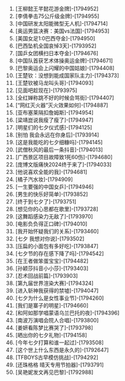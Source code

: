 
1. [王柳懿王芊懿花游金牌]-[1794952]
1. [李倩拳击75公斤级金牌]-[1794955]
1. [中国研发太阳能微型无人机]-[1794714]
1. [奥运男篮决赛：美国vs法国]-[1794953]
1. [美国女足1:0巴西夺金]-[1794950]
1. [巴西坠机全国哀悼3天]-[1793952]
1. [国乒女团横扫日本夺金]-[1794676]
1. [中国队首获艺术体操奥运金牌]-[1794671]
1. [巴黎奥运会上闪耀的中国姑娘]-[1794408]
1. [王楚钦：没想到能成国家队主力]-[1794373]
1. [王楚钦被马龙叫头哥]-[1794093]
1. [见面吧趁现在]-[1793975]
1. [全红婵称跳不好的时候会骂街]-[1794407]
1. [“网红灭火器”灭火效果如何]-[1794887]
1. [亚布塞莱隔扣詹姆斯]-[1794954]
1. [梁靖崑说我瘦了瘦了]-[1794947]
1. [明星们的七夕仪式感]-[1794125]
1. [别怕 我会永远在你身后]-[1793914]
1. [这是我能吃的七夕细糠吗]-[1794145]
1. [武僧秋风的最后一条抖音]-[1794013]
1. [广西景区项目故障致1死60伤]-[1794680]
1. [庞博文版痛快2024终于来了]-[1794033]
1. [他说喜欢全能的我]-[1794681]
1. [橘子汽水妆]-[1794909]
1. [一生要强的中国女乒]-[1794946]
1. [男生的快乐好简单]-[1793852]
1. [终于到七夕了]-[1793751]
1. [想见你的心思都在歌里]-[1793728]
1. [这舞蹈感染力无敌了]-[1793970]
1. [电影负负得正口碑]-[1794010]
1. [我开始怀疑我们的关系]-[1793460]
1. [七夕 我想对你说]-[1793502]
1. [压扁的小面包有多好吃]-[1793847]
1. [七夕节的存在感下降了吗]-[1794542]
1. [在王者做笨蛋宝宝]-[1794482]
1. [孙颖莎抖音小小莎]-[1793403]
1. [忍术回战前篇]-[1793903]
1. [第九届世界渲染大赛]-[1794324]
1. [进入斩神我获得的禁墟]-[1794047]
1. [七夕为什么是女性事业节]-[1794260]
1. [我们是寨子的明星]-[1794660]
1. [和阿如那学唱蒙语乌兰巴托的夜]-[1794396]
1. [南波万演唱会院人合唱]-[1793800]
1. [姜妍看陈梦比赛哭了]-[1793798]
1. [晒出你的七夕礼物]-[1794158]
1. [今年七夕打算和谁一起过]-[1793508]
1. [这个世上什么东西是永久的]-[1792647]
1. [TFBOYS古早模仿挑战]-[1794292]
1. [还珠格格 晴天专用节拍器]-[1793791]
1. [吴艳妮发文再见巴黎]-[1792988]